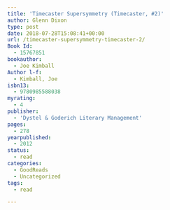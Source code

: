 ```yaml
---
title: 'Timecaster Supersymmetry (Timecaster, #2)'
author: Glenn Dixon
type: post
date: 2018-07-28T15:08:41+00:00
url: /timecaster-supersymmetry-timecaster-2/
Book Id:
  - 15767851
bookauthor:
  - Joe Kimball
Author l-f:
  - Kimball, Joe
isbn13:
  - 9780985588038
myrating:
  - 4
publisher:
  - 'Dystel & Goderich Literary Management'
pages:
  - 278
yearpublished:
  - 2012
status:
  - read
categories:
  - GoodReads
  - Uncategorized
tags:
  - read

---
```

